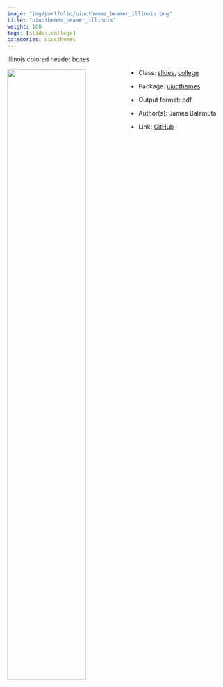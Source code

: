 ```yaml
---
image: "img/portfolio/uiucthemes_beamer_illinois.png"
title: "uiucthemes_beamer_illinois"
weight: 100
tags: [slides,college]
categories: uiucthemes
---
```


Illinois colored header boxes

<!--more-->

<img class = "jf-image-shadow" src="../../img/portfolio/uiucthemes_beamer_illinois.png" style="display: block; margin: auto;" width="60%"  align="left">

- Class: [slides](../../tags/slides), [college](../../tags/college)
- Package: [uiucthemes](uiucthemes)
- Output format: pdf

- Author(s): James Balamuta
- Link: [GitHub](https://github.com/illinois-r/uiucthemes)


